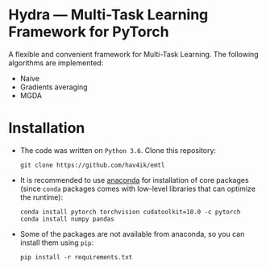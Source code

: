 # Hydra &mdash; Multi-Task Learning Framework for PyTorch

A flexible and convenient framework for Multi-Task Learning. The following algorithms are implemented:

* Naive
* Gradients averaging
* MGDA

# Installation

* The code was written on `Python 3.6`. Clone this repository:

      git clone https://github.com/hav4ik/emtl

* It is recommended to use [anaconda][conda] for installation of core packages (since `conda` packages comes with low-level libraries that can optimize the runtime):

      conda install pytorch torchvision cudatoolkit=10.0 -c pytorch
      conda install numpy pandas

* Some of the packages are not available from anaconda, so you can install them using `pip`:

      pip install -r requirements.txt


[conda]: https://docs.conda.io/en/latest/miniconda.html
